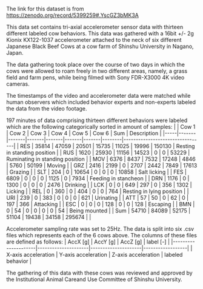 The link for this dataset is from https://zenodo.org/record/5399259#.YscGZ3bMK3A

This data set contains tri-axial accelerometer sensor data with thirteen different labeled cow behaviors. This data was gathered with a 16bit +/- 2g Kionix KX122-1037 accelerometer attached to the neck of six different Japanese Black Beef Cows at a cow farm of Shinshu University in Nagano, Japan.
	
The data gathering took place over the course of two days in which the cows were allowed to roam freely in two different areas, namely, a grass field and farm pens, while being filmed with Sony FDR-X3000 4K video cameras.

The timestamps of the video and accelerometer data were matched while human observers which included behavior experts and non-experts labeled the data from the video footage.

197 minutes of data comprising thirteen different behaviors were labeled which are the following categorically sorted in amount of samples:
|     | Cow 1 | Cow 2 | Cow 3 | Cow 4 | Cow 5 | Cow 6 | Sum    | Description                     |
|-----|-------|-------|-------|-------|-------|-------|--------|---------------------------------|
| RES | 35814 | 47059 | 20501 | 15735 | 11025 | 19996 | 150130 | Resting in standing position    |
| RUS | 1620  | 25930 | 11156 | 14523 | 0     | 0     | 53229  | Ruminating in standing position |
| MOV | 6376  | 8437  | 7532  | 17248 | 4846  | 5760  | 50199  | Moving                          |
| GRZ | 2416  | 2199  | 0     | 2707  | 2442  | 7849  | 17613  | Grazing                         |
| SLT | 204   | 0     | 10654 | 0     | 0     | 0     | 10858  | Salt licking                    |
| FES | 6809  | 0     | 0     | 0     | 1125  | 0     | 7934   | Feeding in stancheon            |
| DRN | 1176  | 0     | 1300  | 0     | 0     | 0     | 2476   | Drinking                        |
| LCK | 0     | 0     | 649   | 297   | 0     | 356   | 1302   | Licking                         |
| REL | 0     | 360   | 0     | 404   | 0     | 0     | 764    | Resting in lying position       |
| URI | 239   | 0     | 383   | 0     | 0     | 0     | 621    | Urinating                       |
| ATT | 57    | 50    | 0     | 62    | 0     | 197   | 366    | Attacking                       |
| ESC | 0     | 0     | 0     | 128   | 0     | 0     | 128    | Escaping                        |
| BMN | 0     | 54    | 0     | 0     | 0     | 0     | 54     | Being mounted                   |
| Sum | 54710 | 84089 | 52175 | 51104 | 19438 | 34158 | 295674 |                                 |

Accelerometer sampling rate was set to 25Hz.
The data is split into six .csv files which represents each of the 6 cows above. The columns of these files are defined as follows:
| AccX [g]            | AccY [g]            | AccZ [g]            | label [-]        |
|---------------------|---------------------|---------------------|------------------|
| X-axis acceleration | Y-axis acceleration | Z-axis acceleration | labeled behavior |


The  gathering  of  this  data  with  these  cows  was reviewed  and  approved  by  the  Institutional  Animal  Careand Use Committee of Shinshu University.

